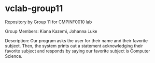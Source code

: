 # vclab-group11
Repository by Group 11 for CMPINF0010 lab

Group Members: Kiana Kazemi, Johanna Luke

Description: Our program asks the user for their name and their favorite subject. Then, the system prints out a statement acknowledging their favorite subject and responds by saying our favorite subject is Computer Science.
